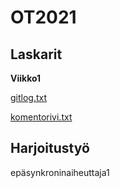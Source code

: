 # OT2021

## Laskarit

**Viikko1**

[gitlog.txt](https://github.com/haxsampo/ot-harjoitustyo/blob/master/laskarit/viikko1/gitlog.txt)

[komentorivi.txt](https://github.com/haxsampo/ot-harjoitustyo/blob/master/laskarit/viikko1/komentorivi.txt)

## Harjoitustyö


epäsynkroninaiheuttaja1
